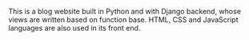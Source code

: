 This is a blog website built in Python and with Django backend, whose views are written based on function base.
HTML, CSS and JavaScript languages ​​are also used in its front end.

